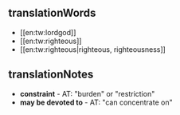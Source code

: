 ## translationWords

* [[en:tw:lordgod]]
* [[en:tw:righteous]]
* [[en:tw:righteous|righteous, righteousness]]

## translationNotes

* **constraint** - AT: "burden" or "restriction"
* **may be devoted to** - AT: "can concentrate on"
